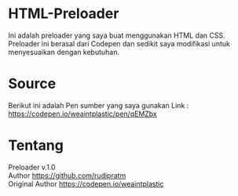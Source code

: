# HTML-Preloader
Ini adalah preloader yang saya buat menggunakan HTML dan CSS. Preloader ini berasal dari Codepen dan sedikit saya modifikasi untuk menyesuaikan dengan kebutuhan.
# Source
Berikut ini adalah Pen sumber yang saya gunakan
Link : https://codepen.io/weaintplastic/pen/qEMZbx
# Tentang
Preloader v.1.0<br>
Author https://github.com/rudipratm<br>
Original Author https://codepen.io/weaintplastic
